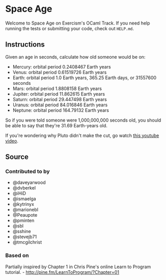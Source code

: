 # Space Age

Welcome to Space Age on Exercism's OCaml Track.
If you need help running the tests or submitting your code, check out `HELP.md`.

## Instructions

Given an age in seconds, calculate how old someone would be on:

   - Mercury: orbital period 0.2408467 Earth years
   - Venus: orbital period 0.61519726 Earth years
   - Earth: orbital period 1.0 Earth years, 365.25 Earth days, or 31557600 seconds
   - Mars: orbital period 1.8808158 Earth years
   - Jupiter: orbital period 11.862615 Earth years
   - Saturn: orbital period 29.447498 Earth years
   - Uranus: orbital period 84.016846 Earth years
   - Neptune: orbital period 164.79132 Earth years

So if you were told someone were 1,000,000,000 seconds old, you should
be able to say that they're 31.69 Earth-years old.

If you're wondering why Pluto didn't make the cut, go watch [this
youtube video](http://www.youtube.com/watch?v=Z_2gbGXzFbs).

## Source

### Contributed to by

- @daveyarwood
- @dvberkel
- @iHiD
- @ismaelga
- @kytrinyx
- @marionebl
- @Peaupote
- @pminten
- @sbl
- @sshine
- @stevejb71
- @tmcgilchrist

### Based on

Partially inspired by Chapter 1 in Chris Pine's online Learn to Program tutorial. - http://pine.fm/LearnToProgram/?Chapter=01
